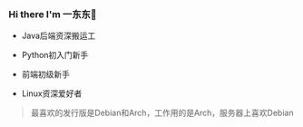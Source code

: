 ### Hi there I'm 一东东👋
- Java后端资深搬运工

- Python初入门新手

- 前端初级新手

- Linux资深爱好者
> 最喜欢的发行版是Debian和Arch，工作用的是Arch，服务器上喜欢Debian
> 

  
